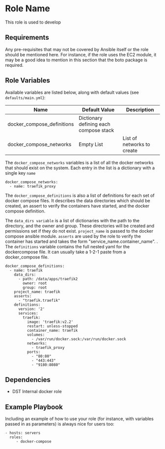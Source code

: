Role Name
=========

This role is used to develop

Requirements
------------

Any pre-requisites that may not be covered by Ansible itself or the role should be mentioned here. For instance, if the role uses the EC2 module, it may be a good idea to mention in this section that the boto package is required.

Role Variables
--------------

Available variables are listed below, along with default values (see `defaults/main.yml`):

| Name | Default Value | Description |
| ---- | ----- | ----------- |
| docker_compose_definitions | Dictionary defining each compose stack |
| docker_compose_networks | Empty List | List of networks to create |


The `docker_compose_networks` variables is a list of all the docker networks that should exist on the system.  Each entry in the list is a dictionary with a single key `name`

    docker_compose_networks:
      - name: traefik_proxy

The `docker_compose_definitions` is also a list of definitions for each set of docker compose files.  It describes the data directories which should be created, an assert to verify the containers have started, and the docker compose definition.

The `data_dirs variable` is a list of dictionaries with the path to the directory, and the owner and group.  These directories will be created and permissions set if they do not exist.  `project_name` is passed to the docker compose ansible module.  `asserts` are used by the role to verify the container has started and takes the form "service_name.container_name". .  The `definitions` variable contains the full nested yaml for the dockercompose file.  It can usually take a 1-2-1 paste from a docker_compose file.

    docker_compose_definitions:
      - name: traefik
        data_dirs:
          - path: /data/apps/traefik2
            owner: root
            group: root
        project_name: traefik
        asserts:
          - "traefik.traefik"
        definitions:
          version: '2'
          services:
            traefik:
              image: 'traefik:v2.2'
              restart: unless-stopped
              container_name: traefik
              volumes:
                - /var/run/docker.sock:/var/run/docker.sock
              networks:
                - traefik_proxy
              ports:
                - "80:80"
                - "443:443"
                - "9180:8080"


Dependencies
------------

- DST Internal docker role

Example Playbook
----------------

Including an example of how to use your role (for instance, with variables passed in as parameters) is always nice for users too:

    - hosts: servers
      roles:
         - docker-compose

